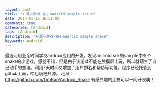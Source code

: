 ```yaml
---
layout: post
title: "开源小游戏-基于android sample snake"
date: 2014-01-15 16:51:00 
comments: true
categories: [Android]
tags: [Android]
description: "开源小游戏-基于android sample snake"
keywords: Android
---
```


  最近利用业余时间学校android应用的开发，发现android sdk的sample中有个snake的小游戏，感觉不错，但是由于该游戏不能在触摸屏上玩，所以就萌生了自己动手的想法。利用2天时间又增加了用户排名和帮助等功能。程序已经托管到github上面，咱也玩吧开源。
  地址：https://github.com/TimBao/Android_Snake
  有感兴趣的朋友可以一同开发噢！
